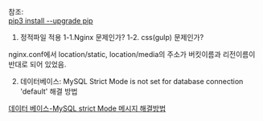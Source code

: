 

참조:  
[pip3 install --upgrade pip](https://qwlake.github.io/django/aws/docker/2020/03/17/django-deploy-at-aws-with-docker/)  

1. 정적파일 적용
1-1.Nginx 문제인가?
1-2. css(gulp) 문제인가?

nginx.conf에서 location/static, location/media의 주소가 버킷이름과 리전이름이 반대로 되어 있었음.



2. 데이터베이스: MySQL Strict Mode is not set for database connection 'default'
해결 방법

[데이터 베이스-MySQL strict Mode 메시지 해결방법](https://qiita.com/hayato1130/items/27093d62d786ca0abc14)  